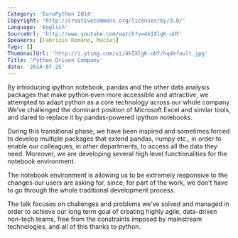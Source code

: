 ```yaml
---
Category: 'EuroPython 2014'
Copyright: 'http://creativecommons.org/licenses/by/3.0/'
Language: 'English'
SourceUrl: 'http://www.youtube.com/watch?v=4kIXlgK-uUY'
Speakers: [Fabrizio Romano, Maciej]
Tags: []
ThumbnailUrl: 'http://i.ytimg.com/vi/4kIXlgK-uUY/hqdefault.jpg'
Title: 'Python Driven Company'
date: '2014-07-25'
---
```

By introducing ipython notebook, pandas and the other data analysis packages that make python even more accessible and attractive, we attempted to adapt python as a core technology across our whole company. We’ve challenged the dominant position of Microsoft Excel and similar tools, and dared to replace it by pandas-powered ipython notebooks.

During this transitional phase, we have been inspired and sometimes forced to develop multiple packages that extend pandas, numpy etc., in order to enable our colleagues, in other departments, to access all the data they need. Moreover, we are developing several high level functionalities for the notebook environment. 

The notebook environment is allowing us to be extremely responsive to the changes our users are asking for, since, for part of the work, we don’t have to go through the whole traditional development process.

The talk focuses on challenges and problems we’ve solved and managed in order to achieve our long term goal of creating highly agile, data-driven non-tech teams, free from the constraints imposed by mainstream technologies, and all of this thanks to python.